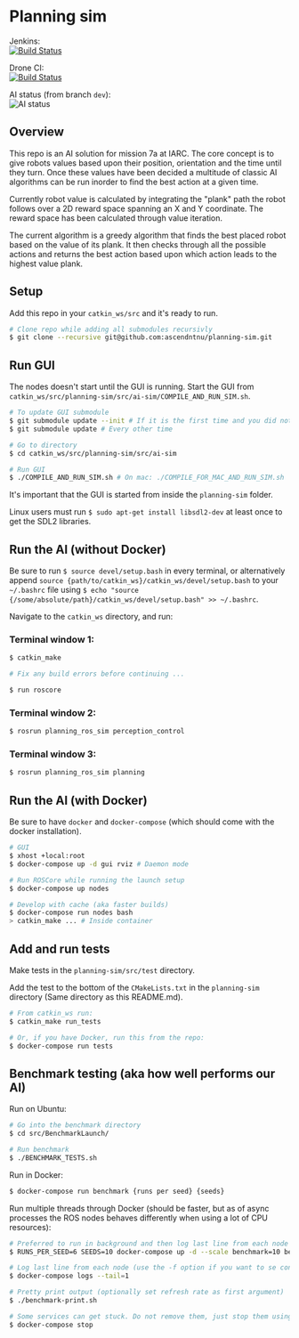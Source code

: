 # Planning sim

Jenkins:  
[![Build Status](http://build.ascendntnu.no/buildStatus/icon?job=planning-sim)](http://build.ascendntnu.no/job/planning-sim)

Drone CI:  
[![Build Status](https://drone.ascendntnu.no/api/badges/AscendNTNU/planning-sim/status.svg)](https://drone.ascendntnu.no/AscendNTNU/planning-sim)

AI status (from branch `dev`):  
![AI status](https://ascendntnu.no/images/assets/ai-status/ai-status.svg)

## Overview

This repo is an AI solution for mission 7a at IARC. The core concept is to give robots values based upon their position, orientation and the time until they turn. Once these values have been decided a multitude of classic AI algorithms can be run inorder to find the best action at a given time.  

Currently robot value is calculated by integrating the "plank" path the robot follows over a 2D reward space spanning an X and Y coordinate. The reward space has been calculated through value iteration.

The current algorithm is a greedy algorithm that finds the best placed robot based on the value of its plank. It then checks through all the possible actions and returns the best action based upon which action leads to the highest value plank.


## Setup

Add this repo in your `catkin_ws/src` and it's ready to run.

```bash
# Clone repo while adding all submodules recursivly
$ git clone --recursive git@github.com:ascendntnu/planning-sim.git
```

## Run GUI

The nodes doesn't start until the GUI is running. Start the GUI from `catkin_ws/src/planning-sim/src/ai-sim/COMPILE_AND_RUN_SIM.sh`.

```bash
# To update GUI submodule
$ git submodule update --init # If it is the first time and you did not clone with the --recursive flag
$ git submodule update # Every other time

# Go to directory
$ cd catkin_ws/src/planning-sim/src/ai-sim

# Run GUI
$ ./COMPILE_AND_RUN_SIM.sh # On mac: ./COMPILE_FOR_MAC_AND_RUN_SIM.sh
```

It's important that the GUI is started from inside the `planning-sim` folder.

Linux users must run `$ sudo apt-get install libsdl2-dev` at least once to get the SDL2 libraries.

## Run the AI (without Docker)

Be sure to run `$ source devel/setup.bash` in every terminal, or alternatively append 
`source {path/to/catkin_ws}/catkin_ws/devel/setup.bash`
to your `~/.bashrc` file using `$ echo "source {/some/absolute/path}/catkin_ws/devel/setup.bash" >> ~/.bashrc`.

Navigate to the `catkin_ws` directory, and run:

### Terminal window 1:

```bash
$ catkin_make

# Fix any build errors before continuing ...

$ run roscore
```

### Terminal window 2:

```bash
$ rosrun planning_ros_sim perception_control
```

### Terminal window 3:

```bash
$ rosrun planning_ros_sim planning
```

## Run the AI (with Docker)

Be sure to have `docker` and `docker-compose` (which should come with the docker installation).

```bash
# GUI
$ xhost +local:root
$ docker-compose up -d gui rviz # Daemon mode

# Run ROSCore while running the launch setup
$ docker-compose up nodes

# Develop with cache (aka faster builds)
$ docker-compose run nodes bash
> catkin_make ... # Inside container
```

## Add and run tests

Make tests in the `planning-sim/src/test` directory.

Add the test to the bottom of the `CMakeLists.txt` in the `planning-sim` directory (Same directory as this README.md).

```bash
# From catkin_ws run:
$ catkin_make run_tests

# Or, if you have Docker, run this from the repo:
$ docker-compose run tests
```

## Benchmark testing (aka how well performs our AI)

Run on Ubuntu:
```bash
# Go into the benchmark directory
$ cd src/BenchmarkLaunch/

# Run benchmark
$ ./BENCHMARK_TESTS.sh
```

Run in Docker:
```bash
$ docker-compose run benchmark {runs per seed} {seeds}
```

Run multiple threads through Docker (should be faster, but as of async processes the ROS nodes behaves differently when using a lot of CPU resources):
```bash
# Preferred to run in background and then log last line from each node
$ RUNS_PER_SEED=6 SEEDS=10 docker-compose up -d --scale benchmark=10 benchmark

# Log last line from each node (use the -f option if you want to se continous updates)
$ docker-compose logs --tail=1

# Pretty print output (optionally set refresh rate as first argument)
$ ./benchmark-print.sh

# Some services can get stuck. Do not remove them, just stop them using
$ docker-compose stop
```
